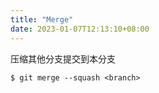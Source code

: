 ```yaml
---
title: "Merge"
date: 2023-01-07T12:13:10+08:00
---
```


压缩其他分支提交到本分支
```shell
$ git merge --squash <branch>
```
